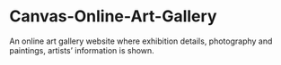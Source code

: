 # Canvas-Online-Art-Gallery
An online art gallery website where exhibition details, photography and paintings, artists’ information is shown.
